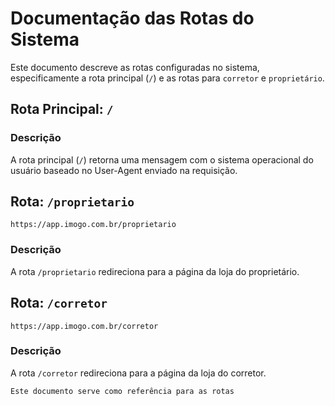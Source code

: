 
# Documentação das Rotas do Sistema

Este documento descreve as rotas configuradas no sistema, especificamente a rota principal (`/`) e as rotas para `corretor` e `proprietário`.

## Rota Principal: `/`

### Descrição
A rota principal (`/`) retorna uma mensagem com o sistema operacional do usuário baseado no User-Agent enviado na requisição.


## Rota: `/proprietario`

```
https://app.imogo.com.br/proprietario
```

### Descrição
A rota `/proprietario` redireciona para a página da loja do proprietário.


## Rota: `/corretor`
```
https://app.imogo.com.br/corretor
```

### Descrição
A rota `/corretor` redireciona para a página da loja do corretor.

```
Este documento serve como referência para as rotas
```
